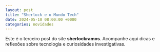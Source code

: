 ```yaml
---
layout: post
title: "Sherlock e o Mundo Tech"
date: 2024-05-10 08:00:00 +0000
categories: novidades
---
```


Este é o terceiro post do site **sherlockramos**. Acompanhe aqui dicas e reflexões sobre tecnologia e curiosidades investigativas.

